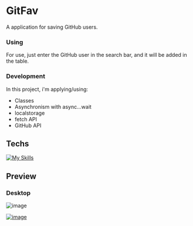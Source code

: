 # GitFav

A application for saving GitHub users.

### Using
For use, just enter the GitHub user in the search bar, and it will be added in the table.

### Development

In this project, i'm applying/using:

- Classes
- Asynchronism with async...wait
- localstorage
- fetch API
- GitHub API


## Techs

[![My Skills](https://skillicons.dev/icons?i=js,html,css)](https://skillicons.dev)

## Preview

   ### Desktop
       
   ![image](https://user-images.githubusercontent.com/86017907/179317766-7ae28879-abde-4d00-a0ac-715e1c61e59c.png)

[![image](https://user-images.githubusercontent.com/86017907/179060688-590eac0e-1195-4bad-80d3-8c848b0af5e2.png)](https://github.com/AndrewsItiel06/GitFav/blob/main/LICENSE)

